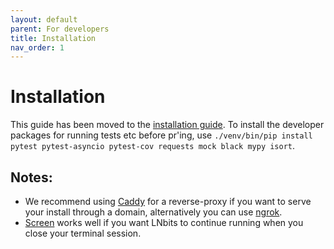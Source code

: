 ```yaml
---
layout: default
parent: For developers
title: Installation
nav_order: 1
---
```


# Installation

This guide has been moved to the [installation guide](../guide/installation.md).
To install the developer packages for running tests etc before pr'ing, use `./venv/bin/pip install pytest pytest-asyncio pytest-cov requests mock black mypy isort`.

## Notes:

* We recommend using <a href="https://caddyserver.com/docs/install#debian-ubuntu-raspbian">Caddy</a> for a reverse-proxy if you want to serve your install through a domain, alternatively you can use [ngrok](https://ngrok.com/).
* <a href="https://linuxize.com/post/how-to-use-linux-screen/#starting-linux-screen">Screen</a> works well if you want LNbits to continue running when you close your terminal session.
